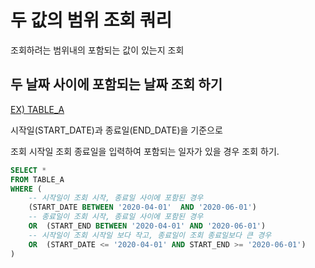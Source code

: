 # 두 값의 범위 조회 쿼리

조회하려는 범위내의 포함되는 값이 있는지 조회

## 두 날짜 사이에 포함되는 날짜 조회 하기

 

[EX) TABLE_A](https://www.notion.so/9f6c6f500f3c49fa99d275e0e82fb2a6)

시작일(START_DATE)과 종료일(END_DATE)을 기준으로 

조회 시작일 조회 종료일을 입력하여 포함되는 일자가 있을 경우 조회 하기.

```sql
SELECT *
FROM TABLE_A
WHERE (
	-- 시작일이 조회 시작, 종료일 사이에 포함된 경우
	(START_DATE BETWEEN '2020-04-01'  AND '2020-06-01')
	-- 종료일이 조회 시작, 종료일 사이에 포함된 경우 			
	OR  (START_END BETWEEN '2020-04-01' AND '2020-06-01')	
	-- 시작일이 조회 시작일 보다 작고, 종료일이 조회 종료일보다 큰 경우 			
	OR  (START_DATE <= '2020-04-01' AND START_END >= '2020-06-01')
)
```